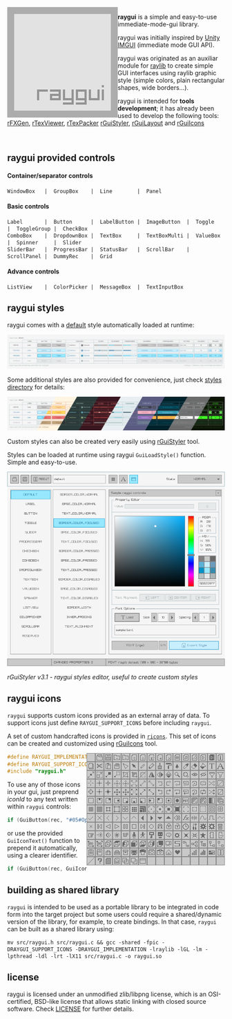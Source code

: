 <img align="left" src="logo/raygui_256x256.png" width=256>

**raygui** is a simple and easy-to-use immediate-mode-gui library.

raygui was initially inspired by [Unity IMGUI](https://docs.unity3d.com/Manual/GUIScriptingGuide.html) (immediate mode GUI API).

raygui was originated as an auxiliar module for [raylib](https://github.com/raysan5/raylib) to create simple GUI interfaces using raylib graphic style (simple colors, plain rectangular shapes, wide borders...).

raygui is intended for **tools development**; it has already been used to develop the following tools: [rFXGen](https://github.com/raysan5/rfxgen), [rTexViewer](https://raylibtech.itch.io/rtexviewer), [rTexPacker](https://raylibtech.itch.io/rtexpacker) [rGuiStyler](https://raylibtech.itch.io/rguistyler), [rGuiLayout](https://raylibtech.itch.io/rguilayout) and [rGuiIcons](https://raylibtech.itch.io/rguiicons)

<br>

## raygui provided controls

#### Container/separator controls
```
WindowBox   |  GroupBox    |  Line        |  Panel
```
#### Basic controls
```
Label       |  Button      |  LabelButton |  ImageButton  |  Toggle      |  ToggleGroup |  CheckBox
ComboBox    |  DropdownBox |  TextBox     |  TextBoxMulti |  ValueBox    |  Spinner     |  Slider   
SliderBar   |  ProgressBar |  StatusBar   |  ScrollBar    |  ScrollPanel |  DummyRec    |  Grid
```
#### Advance controls
```
ListView    |  ColorPicker |  MessageBox  |  TextInputBox
```

## raygui styles

raygui comes with a [default](styles/default) style automatically loaded at runtime:

![raygui default style](styles/default/style_table.png)

Some additional styles are also provided for convenience, just check [styles directory](styles) for details:

![raygui additional styles](images/raygui_style_table_multi.png)

Custom styles can also be created very easily using [rGuiStyler](https://raylibtech.itch.io/rguistyler) tool. 

Styles can be loaded at runtime using raygui `GuiLoadStyle()` function. Simple and easy-to-use.

![rGuiStyler v3.1](images/rguistyler_v300.png)

*rGuiStyler v3.1 - raygui styles editor, useful to create custom styles*
 
## raygui icons

`raygui` supports custom icons provided as an external array of data. To support icons just define `RAYGUI_SUPPORT_ICONS` before including `raygui`. 

A set of custom handcrafted icons is provided in [`ricons`](src/ricons.h). This set of icons can be created and customized using [rGuiIcons](https://raylibtech.itch.io/rguiicons) tool.  

<img align="right" src="images/raygui_ricons.png">

```c
#define RAYGUI_IMPLEMENTATION
#define RAYGUI_SUPPORT_ICONS
#include "raygui.h"
```
To use any of those icons in your gui, just preprend *iconId* to any text written within `raygui` controls:
```c
if (GuiButton(rec, "#05#Open Image")) { /* ACTION */ }
```
or use the provided `GuiIconText()` function to prepend it automatically, using a clearer identifier.
```c
if (GuiButton(rec, GuiIconText(RICON_FILE_OPEN, "Open Image"))) { /* ACTION */ }
```

## building as shared library

`raygui` is intended to be used as a portable library to be integrated in code form into the target project but some users could require a shared/dynamic version of the library, for example, to create bindings. In that case, `raygui` can be built as a shared library using:
```
mv src/raygui.h src/raygui.c && gcc -shared -fpic -DRAYGUI_SUPPORT_ICONS -DRAYGUI_IMPLEMENTATION -lraylib -lGL -lm -lpthread -ldl -lrt -lX11 src/raygui.c -o raygui.so
```

license
-------

raygui is licensed under an unmodified zlib/libpng license, which is an OSI-certified, BSD-like license that allows static linking with closed source software. Check [LICENSE](LICENSE) for further details.
